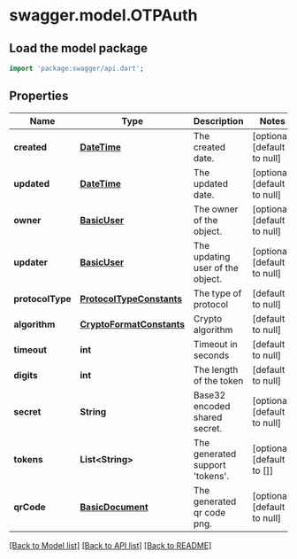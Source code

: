 # swagger.model.OTPAuth

## Load the model package
```dart
import 'package:swagger/api.dart';
```

## Properties
Name | Type | Description | Notes
------------ | ------------- | ------------- | -------------
**created** | [**DateTime**](DateTime.md) | The created date. | [optional] [default to null]
**updated** | [**DateTime**](DateTime.md) | The updated date. | [optional] [default to null]
**owner** | [**BasicUser**](BasicUser.md) | The owner of the object. | [optional] [default to null]
**updater** | [**BasicUser**](BasicUser.md) | The updating user of the object. | [optional] [default to null]
**protocolType** | [**ProtocolTypeConstants**](ProtocolTypeConstants.md) | The type of protocol | [default to null]
**algorithm** | [**CryptoFormatConstants**](CryptoFormatConstants.md) | Crypto algorithm | [default to null]
**timeout** | **int** | Timeout in seconds | [default to null]
**digits** | **int** | The length of the token | [default to null]
**secret** | **String** | Base32 encoded shared secret. | [optional] [default to null]
**tokens** | **List&lt;String&gt;** | The generated support &#39;tokens&#39;. | [optional] [default to []]
**qrCode** | [**BasicDocument**](BasicDocument.md) | The generated qr code png. | [optional] [default to null]

[[Back to Model list]](../README.md#documentation-for-models) [[Back to API list]](../README.md#documentation-for-api-endpoints) [[Back to README]](../README.md)


